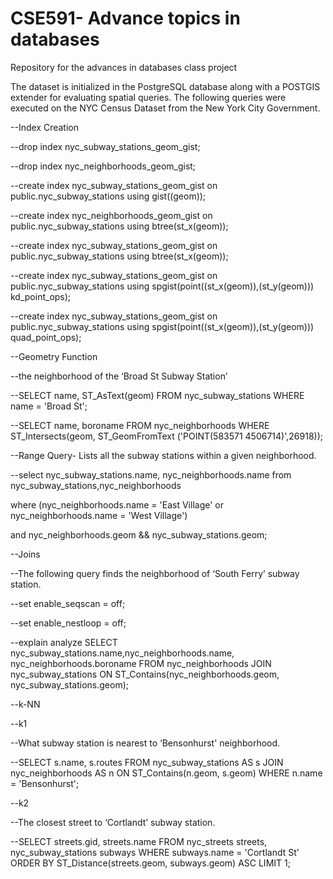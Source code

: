 # CSE591- Advance topics in databases
Repository for the advances in databases class project

The dataset is initialized in the PostgreSQL database along with a POSTGIS extender for evaluating spatial queries. The following queries were executed on the NYC Census Dataset from the New York City Government.

--Index Creation

--drop index nyc_subway_stations_geom_gist;

--drop index nyc_neighborhoods_geom_gist;

--create index nyc_subway_stations_geom_gist on public.nyc_subway_stations using gist((geom));

--create index nyc_neighborhoods_geom_gist on public.nyc_subway_stations using btree(st_x(geom));

--create index nyc_subway_stations_geom_gist on public.nyc_subway_stations using btree(st_x(geom));

--create index nyc_subway_stations_geom_gist on public.nyc_subway_stations using spgist(point((st_x(geom)),(st_y(geom))) kd_point_ops);

--create index nyc_subway_stations_geom_gist on public.nyc_subway_stations using spgist(point((st_x(geom)),(st_y(geom))) quad_point_ops);


--Geometry Function

--the neighborhood of the ‘Broad St Subway Station’

--SELECT name, ST_AsText(geom) FROM nyc_subway_stations WHERE name = 'Broad St';

--SELECT name, boroname FROM nyc_neighborhoods WHERE ST_Intersects(geom, ST_GeomFromText ('POINT(583571 4506714)',26918));


--Range Query- Lists all the subway stations within a given neighborhood.


--select nyc_subway_stations.name, nyc_neighborhoods.name 
from nyc_subway_stations,nyc_neighborhoods 

where (nyc_neighborhoods.name = 'East Village' or nyc_neighborhoods.name = 'West Village')

and nyc_neighborhoods.geom && nyc_subway_stations.geom;



--Joins

--The following query finds the neighborhood of ‘South Ferry’ subway station.

--set enable_seqscan = off;

--set enable_nestloop = off;

--explain analyze SELECT nyc_subway_stations.name,nyc_neighborhoods.name, nyc_neighborhoods.boroname FROM nyc_neighborhoods JOIN nyc_subway_stations ON ST_Contains(nyc_neighborhoods.geom, nyc_subway_stations.geom);


--k-NN

--k1

--What subway station is nearest to ‘Bensonhurst' neighborhood.

--SELECT s.name, s.routes FROM nyc_subway_stations AS s JOIN nyc_neighborhoods AS n ON ST_Contains(n.geom, s.geom) WHERE n.name = 'Bensonhurst';

--k2

--The closest street to ‘Cortlandt’ subway station.

--SELECT streets.gid, streets.name FROM nyc_streets streets, nyc_subway_stations subways WHERE subways.name = 'Cortlandt St' ORDER BY ST_Distance(streets.geom, subways.geom) ASC LIMIT 1;

